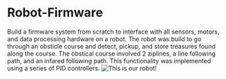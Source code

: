 # Robot-Firmware

Build a firmware system from scratch to interface with all sensors, motors, and data processing hardware on a robot. The robot was build to go through an obsticle course and detect, pickup, and store treasures found along the course. The obstical course involved 2 ziplines, a line following path, and an infared following path. This functionality was implemented using a series of PID controllers. ![This is our robot!](https://user-images.githubusercontent.com/71194066/197573328-3916afa3-7ff7-423e-8cde-f4230156af38.jpg)
